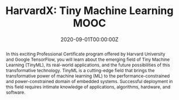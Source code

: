 ---
type: "courses"
title: "HarvardX: Tiny Machine Learning MOOC"
position: "Teaching Staff Lead"
semesters: "Launched Fall 2020 - Winter 2022"
# Code used for list order
semesterCode: "20.2"
date: "2020-09-01T00:00:00Z"
subtype: "MOOC" # semester, MOOC, workshop, other

# Course Overiew Abstract.
abstract: In this exciting Professional Certificate program offered by Harvard University and Google TensorFlow, you will learn about the emerging field of Tiny Machine Learning (TinyML), its real-world applications, and the future possibilities of this transformative technology. TinyML is a cutting-edge field that brings the transformative power of machine learning (ML) to the performance-constrained and power-constrained domain of embedded systems. Successful deployment in this field requires intimate knowledge of applications, algorithms, hardware, and software.

abstract2: The program will emphasize hands-on experience with training and deploying machine learning onto tiny embedded devices. This series of courses features projects based on a TinyML Program Kit that includes an Arduino board with onboard sensors and an ARM Cortex-M4 microcontroller. To ensure you hit the road running, the kit also comes equipped with a camera. The TinyML Program Kit has everything you need to unlock your imagination and build applications around image recognition, audio processing, and gesture detection. Before you know it, you’ll be implementing an entire tiny machine learning application.

abstract3: This first-of-its-kind program combines computer science with engineering to feature real-world application case studies that examine the challenges facing TinyML deployments. This program is a collaboration between expert faculty at Harvard’s John A. Paulson School of Engineering and Applied Sciences (SEAS) and innovative members of Google’s TensorFlow team.

# Summary. An optional shortened abstract.
summary: In this exciting Professional Certificate program offered by Harvard University and Google TensorFlow, you will learn about the emerging field of Tiny Machine Learning (TinyML), its real-world applications, and the future possibilities of this transformative technology. TinyML is a cutting-edge field that brings the transformative power of machine learning (ML) to the performance-constrained and power-constrained domain of embedded systems. The program will emphasize hands-on experience and is a collaboration between expert faculty at Harvard’s John A. Paulson School of Engineering and Applied Sciences (SEAS) and innovative members of Google’s TensorFlow team.

# Roles in the course
roles:
- Co-designed a free, hands-on, project-based professional certificate taught through three 6-week courses on the EdX platform covering the emerging field of Tiny Machine Learning (deploying machine learning onto microcontrollers for machine learning at the extreme edge) with the aim of democratizing access to this developing field
- Over 35,000 students from over 160 countries enrolled as of March 2021 since the three courses launched in September 2020, December 2020, and February 2021 respectively
- Served as the laboratory instructor both co-designing hands-on exercises as well as recording walkthroughs to aid in student learning and success
- Managed the 10-person course staff to ensure that content was created, reviewed, and produced in a timely manner
- Led and managed external relations for the course team coordinating with edX, Google, and Arduino
- Co-designed course materials including short video lectures, readings, code walkthroughs, assessments, and discussion forums
# Awards
#awards:
#- TBD

tags:
- TinyML
- Machine Learning
- Embedded Systems
- MOOC
- STEM Education

featured: false
outreach: false
projects: [TinyMLedu,OpenSTEM]

links:
- name: Course White Paper
  url: '/publication/wideningaccesswithtinyml/'
- name: MOOC Website
  url: https://www.edx.org/professional-certificate/harvardx-tiny-machine-learning
- name: Course Materials
  url: https://github.com/tinyMLx/courseware
- name: TinyML Open Education Initiative
  url: https://tinymlx.org/
- name: Discourse Forum
  url: https://discuss.tinymlx.org/

# Featured image -- named `featured.jpg/png` in this folder. 
image:
  caption: ''
  focal_point: ''
  preview_only: false

---